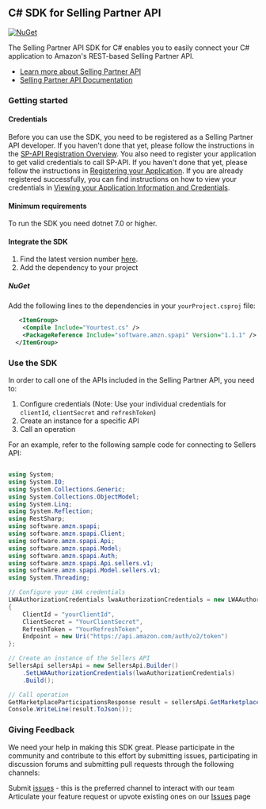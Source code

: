## C# SDK for Selling Partner API
[![NuGet](https://img.shields.io/nuget/v/software.amzn.spapi?label=NuGet)](https://www.nuget.org/packages/software.amzn.spapi)

The Selling Partner API SDK for C# enables you to easily connect your C# application to Amazon's REST-based Selling Partner API.

* [Learn more about Selling Partner API](https://developer.amazonservices.com/)
* [Selling Partner API Documentation](https://developer-docs.amazon.com/sp-api/)


### Getting started

#### Credentials

Before you can use the SDK, you need to be registered as a Selling Partner API developer. If you haven't done that yet, please follow the instructions in the [SP-API Registration Overview](https://developer-docs.amazon.com/sp-api/docs/sp-api-registration-overview).
You also need to register your application to get valid credentials to call SP-API. If you haven't done that yet, please follow the instructions in [Registering your Application](https://developer-docs.amazon.com/sp-api/docs/registering-your-application).
If you are already registered successfully, you can find instructions on how to view your credentials in [Viewing your Application Information and Credentials](https://developer-docs.amazon.com/sp-api/docs/viewing-your-application-information-and-credentials).

#### Minimum requirements

To run the SDK you need dotnet 7.0 or higher.

#### Integrate the SDK

1. Find the latest version number [here](https://www.nuget.org/packages/software.amzn.spapi).
2. Add the dependency to your project 


##### NuGet

Add the following lines to the dependencies in your `yourProject.csproj` file:

```xml
   <ItemGroup>
    <Compile Include="Yourtest.cs" />
    <PackageReference Include="software.amzn.spapi" Version="1.1.1" />
  </ItemGroup>
```

### Use the SDK

In order to call one of the APIs included in the Selling Partner API, you need to:
1. Configure credentials (Note: Use your individual credentials for `clientId`, `clientSecret` and `refreshToken`)
2. Create an instance for a specific API
3. Call an operation

For an example, refer to the following sample code for connecting to Sellers API:
```csharp

using System;
using System.IO;
using System.Collections.Generic;
using System.Collections.ObjectModel;
using System.Linq;
using System.Reflection;
using RestSharp;
using software.amzn.spapi;
using software.amzn.spapi.Client;
using software.amzn.spapi.Api;
using software.amzn.spapi.Model;
using software.amzn.spapi.Auth;
using software.amzn.spapi.Api.sellers.v1;
using software.amzn.spapi.Model.sellers.v1;
using System.Threading;

// Configure your LWA credentials
LWAAuthorizationCredentials lwaAuthorizationCredentials = new LWAAuthorizationCredentials
{
    ClientId = "yourClientId",
    ClientSecret = "YourClientSecret",
    RefreshToken = "YourRefreshToken",
    Endpoint = new Uri("https://api.amazon.com/auth/o2/token")
};

// Create an instance of the Sellers API
SellersApi sellersApi = new SellersApi.Builder()
    .SetLWAAuthorizationCredentials(lwaAuthorizationCredentials)
    .Build();

// Call operation
GetMarketplaceParticipationsResponse result = sellersApi.GetMarketplaceParticipations();
Console.WriteLine(result.ToJson());
```


### Giving Feedback

We need your help in making this SDK great. Please participate in the community and contribute to this effort by submitting issues, participating in discussion forums and submitting pull requests through the following channels:

Submit [issues](https://github.com/amzn/selling-partner-api-sdk/issues/new/choose) - this is the preferred channel to interact with our team
Articulate your feature request or upvote existing ones on our [Issues][sdk-issues] page

[sdk-issues]: https://github.com/amzn/selling-partner-api-sdk/issues






